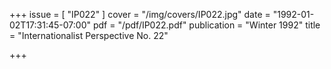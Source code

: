 +++
issue = [ "IP022" ]
cover = "/img/covers/IP022.jpg"
date = "1992-01-02T17:31:45-07:00"
pdf = "/pdf/IP022.pdf"
publication = "Winter 1992"
title = "Internationalist Perspective No. 22"

+++

